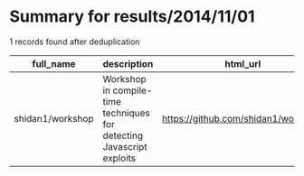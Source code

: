 
# Summary for results/2014/11/01
    
1 records found after deduplication

| full_name | description | html_url | matched_list | matched_count | pushed_at | size | stargazers_count | language | forks_count |
|------------------|-----------------------------------------------------------------------|-------------------------------------|----------------|-----------------|---------------------------|--------|--------------------|------------|---------------|
| shidan1/workshop | Workshop in compile-time techniques for detecting Javascript exploits | https://github.com/shidan1/workshop | ['exploit'] | 1 | 2014-11-01 20:42:01+00:00 | 1524 | 0 | Python | 0 |
